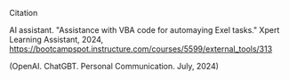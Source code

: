 Citation

AI assistant. "Assistance with VBA code for automaying Exel tasks." Xpert Learning Assistant, 2024, https://bootcampspot.instructure.com/courses/5599/external_tools/313

(OpenAI. ChatGBT. Personal Communication. July, 2024)
